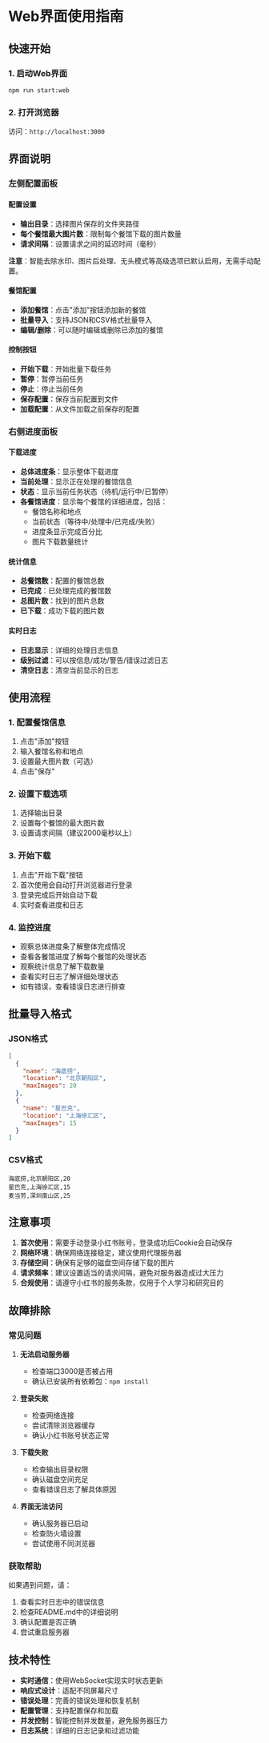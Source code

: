 # Web界面使用指南

## 快速开始

### 1. 启动Web界面

```bash
npm run start:web
```

### 2. 打开浏览器

访问：`http://localhost:3000`

## 界面说明

### 左侧配置面板

#### 配置设置
- **输出目录**：选择图片保存的文件夹路径
- **每个餐馆最大图片数**：限制每个餐馆下载的图片数量
- **请求间隔**：设置请求之间的延迟时间（毫秒）

**注意**：智能去除水印、图片后处理、无头模式等高级选项已默认启用，无需手动配置。

#### 餐馆配置
- **添加餐馆**：点击"添加"按钮添加新的餐馆
- **批量导入**：支持JSON和CSV格式批量导入
- **编辑/删除**：可以随时编辑或删除已添加的餐馆

#### 控制按钮
- **开始下载**：开始批量下载任务
- **暂停**：暂停当前任务
- **停止**：停止当前任务
- **保存配置**：保存当前配置到文件
- **加载配置**：从文件加载之前保存的配置

### 右侧进度面板

#### 下载进度
- **总体进度条**：显示整体下载进度
- **当前处理**：显示正在处理的餐馆信息
- **状态**：显示当前任务状态（待机/运行中/已暂停）
- **各餐馆进度**：显示每个餐馆的详细进度，包括：
  - 餐馆名称和地点
  - 当前状态（等待中/处理中/已完成/失败）
  - 进度条显示完成百分比
  - 图片下载数量统计

#### 统计信息
- **总餐馆数**：配置的餐馆总数
- **已完成**：已处理完成的餐馆数
- **总图片数**：找到的图片总数
- **已下载**：成功下载的图片数

#### 实时日志
- **日志显示**：详细的处理日志信息
- **级别过滤**：可以按信息/成功/警告/错误过滤日志
- **清空日志**：清空当前显示的日志

## 使用流程

### 1. 配置餐馆信息
1. 点击"添加"按钮
2. 输入餐馆名称和地点
3. 设置最大图片数（可选）
4. 点击"保存"

### 2. 设置下载选项
1. 选择输出目录
2. 设置每个餐馆的最大图片数
3. 设置请求间隔（建议2000毫秒以上）

### 3. 开始下载
1. 点击"开始下载"按钮
2. 首次使用会自动打开浏览器进行登录
3. 登录完成后开始自动下载
4. 实时查看进度和日志

### 4. 监控进度
- 观察总体进度条了解整体完成情况
- 查看各餐馆进度了解每个餐馆的处理状态
- 观察统计信息了解下载数量
- 查看实时日志了解详细处理状态
- 如有错误，查看错误日志进行排查

## 批量导入格式

### JSON格式
```json
[
  {
    "name": "海底捞",
    "location": "北京朝阳区",
    "maxImages": 20
  },
  {
    "name": "星巴克",
    "location": "上海徐汇区",
    "maxImages": 15
  }
]
```

### CSV格式
```csv
海底捞,北京朝阳区,20
星巴克,上海徐汇区,15
麦当劳,深圳南山区,25
```

## 注意事项

1. **首次使用**：需要手动登录小红书账号，登录成功后Cookie会自动保存
2. **网络环境**：确保网络连接稳定，建议使用代理服务器
3. **存储空间**：确保有足够的磁盘空间存储下载的图片
4. **请求频率**：建议设置适当的请求间隔，避免对服务器造成过大压力
5. **合规使用**：请遵守小红书的服务条款，仅用于个人学习和研究目的

## 故障排除

### 常见问题

1. **无法启动服务器**
   - 检查端口3000是否被占用
   - 确认已安装所有依赖包：`npm install`

2. **登录失败**
   - 检查网络连接
   - 尝试清除浏览器缓存
   - 确认小红书账号状态正常

3. **下载失败**
   - 检查输出目录权限
   - 确认磁盘空间充足
   - 查看错误日志了解具体原因

4. **界面无法访问**
   - 确认服务器已启动
   - 检查防火墙设置
   - 尝试使用不同浏览器

### 获取帮助

如果遇到问题，请：
1. 查看实时日志中的错误信息
2. 检查README.md中的详细说明
3. 确认配置是否正确
4. 尝试重启服务器

## 技术特性

- **实时通信**：使用WebSocket实现实时状态更新
- **响应式设计**：适配不同屏幕尺寸
- **错误处理**：完善的错误处理和恢复机制
- **配置管理**：支持配置保存和加载
- **并发控制**：智能控制并发数量，避免服务器压力
- **日志系统**：详细的日志记录和过滤功能
